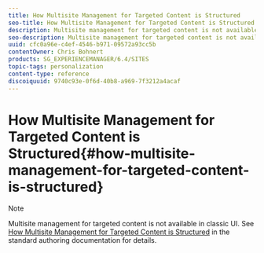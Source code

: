 ```yaml
---
title: How Multisite Management for Targeted Content is Structured
seo-title: How Multisite Management for Targeted Content is Structured
description: Multisite management for targeted content is not available in classic UI. See How Multisite Management for Targeted Content is Structured in the standard authoring documentation for details.
seo-description: Multisite management for targeted content is not available in classic UI. See How Multisite Management for Targeted Content is Structured in the standard authoring documentation for details.
uuid: cfc0a96e-c4ef-4546-b971-09572a93cc5b
contentOwner: Chris Bohnert
products: SG_EXPERIENCEMANAGER/6.4/SITES
topic-tags: personalization
content-type: reference
discoiquuid: 9740c93e-0f6d-40b8-a969-7f3212a4acaf
---
```


# How Multisite Management for Targeted Content is Structured{#how-multisite-management-for-targeted-content-is-structured}

>[!NOTE]
>
>Multisite management for targeted content is not available in classic UI. See [How Multisite Management for Targeted Content is Structured](/help/sites/authoring/using/technical-multisite-targeted.md) in the standard authoring documentation for details.

